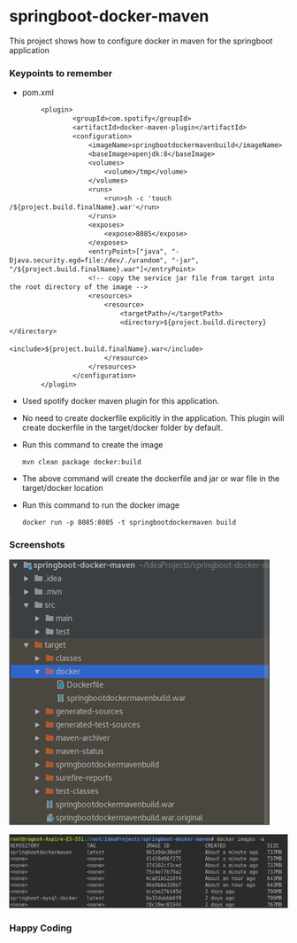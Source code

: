 # springboot-docker-maven
This project shows how to configure docker in maven for the springboot application

### Keypoints to remember ###

* pom.xml

```
        <plugin>
				<groupId>com.spotify</groupId>
				<artifactId>docker-maven-plugin</artifactId>
				<configuration>
					<imageName>springbootdockermavenbuild</imageName>
					<baseImage>openjdk:8</baseImage>
					<volumes>
						<volume>/tmp</volume>
					</volumes>
					<runs>
						<run>sh -c 'touch /${project.build.finalName}.war'</run>
					</runs>
					<exposes>
						<expose>8085</expose>
					</exposes>
					<entryPoint>["java", "-Djava.security.egd=file:/dev/./urandom", "-jar", "/${project.build.finalName}.war"]</entryPoint>
					<!-- copy the service jar file from target into the root directory of the image -->
					<resources>
						<resource>
							<targetPath>/</targetPath>
							<directory>${project.build.directory}</directory>
							<include>${project.build.finalName}.war</include>
						</resource>
					</resources>
				</configuration>
		</plugin>

```

* Used spotify docker maven plugin for this application.

* No need to create dockerfile explicitly in the application. This plugin will create dockerfile in the target/docker folder by default.

* Run this command to create the image 
    ```
    mvn clean package docker:build
    
    ```


* The above command will create the dockerfile and jar or war file in the target/docker location

* Run this command to run the docker image

    ```
    docker run -p 8085:8085 -t springbootdockermaven build
    
    ```
    
### Screenshots ###

![springboot-docker-maven](springboot-docker-maven.png)

![springboot-docker-maven-img](springboot-docker-maven-img.png)

### Happy Coding ###